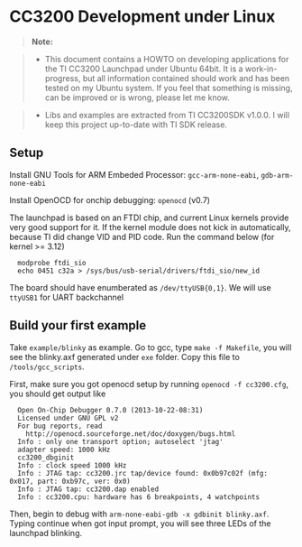 CC3200 Development under Linux
================================================================================

>**Note:**

> - This document contains a HOWTO on developing applications for the TI CC3200
Launchpad under Ubuntu 64bit. It is a work-in-progress, but all information contained
should work and has been tested on my Ubuntu system. If you feel that
something is missing, can be improved or is wrong, please let me know.

> - Libs and examples are extracted from TI CC3200SDK v1.0.0. I will keep this project
up-to-date with TI SDK release.

Setup
---------------------
Install GNU Tools for ARM Embeded Processor: `gcc-arm-none-eabi`, `gdb-arm-none-eabi`

Install OpenOCD for onchip debugging: `openocd` (v0.7)

The launchpad is based on an FTDI chip, and current Linux kernels provide very good
support for it. If the kernel module does not kick in automatically, because TI did
change VID and PID code. Run the command below (for kernel >= 3.12)

      modprobe ftdi_sio
      echo 0451 c32a > /sys/bus/usb-serial/drivers/ftdi_sio/new_id

The board should have enumberated as `/dev/ttyUSB{0,1}`. We will use `ttyUSB1` for UART
backchannel


Build your first example
---------------------
Take `example/blinky` as example.
Go to gcc, type `make -f Makefile`, you will see the blinky.axf generated under `exe` folder.
Copy this file to `/tools/gcc_scripts`.

First, make sure you got openocd setup by running `openocd -f cc3200.cfg`, you should get
output like

      Open On-Chip Debugger 0.7.0 (2013-10-22-08:31)
      Licensed under GNU GPL v2
      For bug reports, read
        http://openocd.sourceforge.net/doc/doxygen/bugs.html
      Info : only one transport option; autoselect 'jtag'
      adapter speed: 1000 kHz
      cc3200_dbginit
      Info : clock speed 1000 kHz
      Info : JTAG tap: cc3200.jrc tap/device found: 0x0b97c02f (mfg: 0x017, part: 0xb97c, ver: 0x0)
      Info : JTAG tap: cc3200.dap enabled
      Info : cc3200.cpu: hardware has 6 breakpoints, 4 watchpoints

Then, begin to debug with `arm-none-eabi-gdb -x gdbinit blinky.axf`. Typing continue when got 
input prompt, you will see three LEDs of the launchpad blinking.


